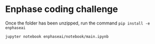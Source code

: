 # Enphase coding challenge
Once the folder has been unzipped, run the command `pip install -e enphaseai`

`jupyter notebook enphaseai/notebook/main.ipynb`